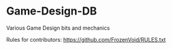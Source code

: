# Game-Design-DB
Various Game Design bits and mechanics

Rules for contributors: https://github.com/FrozenVoid/RULES.txt
